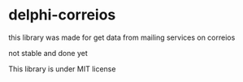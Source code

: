 # delphi-correios
this library was made for get data from mailing services on correios

not stable and done yet

This library is under MIT license
